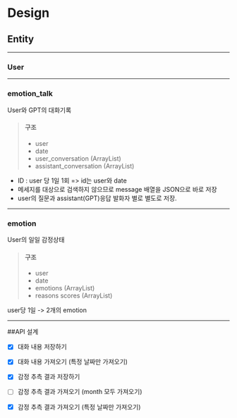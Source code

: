 # Design
## Entity

---
### User

---
### emotion_talk  
User와 GPT의 대화기록
> #### 구조
> - user
> - date
> - user_conversation (ArrayList)
> - assistant_conversation (ArrayList)
- ID : user 당 1일 1회 => id는 user와 date
- 메세지를 대상으로 검색하지 않으므로 message 배열을 JSON으로 바로 저장
- user의 질문과 assistant(GPT)응답 발화자 별로 별도로 저장. 


---
### emotion
User의 일일 감정상태
> #### 구조
> - user
> - date
> - emotions (ArrayList)
> - reasons	scores (ArrayList)

user당 1일 -> 2개의 emotion



----

##API 설계

- [x] 대화 내용 저장하기
- [x] 대화 내용 가져오기 (특정 날짜만 가져오기)

- [x] 감정 추측 결과 저장하기
- [ ] 감정 추측 결과 가져오기 (month 모두 가져오기)
- [x] 감정 추측 결과 가져오기 (특정 날짜만 가져오기)